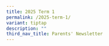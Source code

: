 ```yaml
---
title: 2025 Term 1
permalink: /2025-term-1/
variant: tiptap
description: ""
third_nav_title: Parents' Newsletter
---
```

<p></p>